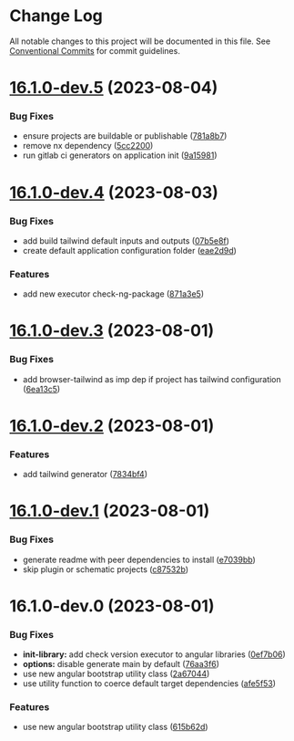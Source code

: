 # Change Log

All notable changes to this project will be documented in this file.
See [Conventional Commits](https://conventionalcommits.org) for commit guidelines.

# [16.1.0-dev.5](https://gitlab.com/rxap/packages/compare/@rxap/plugin-angular@16.1.0-dev.4...@rxap/plugin-angular@16.1.0-dev.5) (2023-08-04)

### Bug Fixes

- ensure projects are buildable or publishable ([781a8b7](https://gitlab.com/rxap/packages/commit/781a8b77d9e7f74493347516b5e678a42e1e32df))
- remove nx dependency ([5cc2200](https://gitlab.com/rxap/packages/commit/5cc2200ca3f12ef39bb959f98730975978b5194e))
- run gitlab ci generators on application init ([9a15981](https://gitlab.com/rxap/packages/commit/9a15981fd5b573db47259014b2582373867179f2))

# [16.1.0-dev.4](https://gitlab.com/rxap/packages/compare/@rxap/plugin-angular@16.1.0-dev.3...@rxap/plugin-angular@16.1.0-dev.4) (2023-08-03)

### Bug Fixes

- add build tailwind default inputs and outputs ([07b5e8f](https://gitlab.com/rxap/packages/commit/07b5e8f7a3db4b3fbc6d5e742785144de58971e1))
- create default application configuration folder ([eae2d9d](https://gitlab.com/rxap/packages/commit/eae2d9d009cd94487a0edb55b0100f1d32c1eea7))

### Features

- add new executor check-ng-package ([871a3e5](https://gitlab.com/rxap/packages/commit/871a3e5a3bae51009046f915c5db36e9f7062f0d))

# [16.1.0-dev.3](https://gitlab.com/rxap/packages/compare/@rxap/plugin-angular@16.1.0-dev.2...@rxap/plugin-angular@16.1.0-dev.3) (2023-08-01)

### Bug Fixes

- add browser-tailwind as imp dep if project has tailwind configuration ([6ea13c5](https://gitlab.com/rxap/packages/commit/6ea13c5f9b4e652436bf1da879b564d1ed7b8061))

# [16.1.0-dev.2](https://gitlab.com/rxap/packages/compare/@rxap/plugin-angular@16.1.0-dev.1...@rxap/plugin-angular@16.1.0-dev.2) (2023-08-01)

### Features

- add tailwind generator ([7834bf4](https://gitlab.com/rxap/packages/commit/7834bf4ac81c730553d196b5f2f823e8dfe83dd8))

# [16.1.0-dev.1](https://gitlab.com/rxap/packages/compare/@rxap/plugin-angular@16.1.0-dev.0...@rxap/plugin-angular@16.1.0-dev.1) (2023-08-01)

### Bug Fixes

- generate readme with peer dependencies to install ([e7039bb](https://gitlab.com/rxap/packages/commit/e7039bb5e86ffeadfe7cc92d5fc71d32f8efb4fb))
- skip plugin or schematic projects ([c87532b](https://gitlab.com/rxap/packages/commit/c87532b33e3e88515e4c1735901711c4fe04ce3c))

# 16.1.0-dev.0 (2023-08-01)

### Bug Fixes

- **init-library:** add check version executor to angular libraries ([0ef7b06](https://gitlab.com/rxap/packages/commit/0ef7b069ebd3787501bde1e960b4f5a687dc03be))
- **options:** disable generate main by default ([76aa3f6](https://gitlab.com/rxap/packages/commit/76aa3f659ea97d8bb6038adee56c09b99c9d10f3))
- use new angular bootstrap utility class ([2a67044](https://gitlab.com/rxap/packages/commit/2a670440b92918330fccafcbe7a53cff14f4f3b4))
- use utility function to coerce default target dependencies ([afe5f53](https://gitlab.com/rxap/packages/commit/afe5f535383aab813dcaa88e5b25da874d190c12))

### Features

- use new angular bootstrap utility class ([615b62d](https://gitlab.com/rxap/packages/commit/615b62d332f5320e215b986e0c3a6ad36858a0e6))
